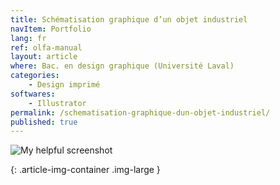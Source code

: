 ```yaml
---
title: Schématisation graphique d’un objet industriel
navItem: Portfolio
lang: fr
ref: olfa-manual
layout: article
where: Bac. en design graphique (Université Laval)
categories:
    - Design imprimé
softwares:
    - Illustrator
permalink: /schematisation-graphique-dun-objet-industriel/
published: true
---
```


![My helpful screenshot](/assets/images/work/olfa-manual/article/manual.png)
<!-- <span class="article-img-description">Code du site web</span> -->
{: .article-img-container .img-large }

<!-- <section markdown="1">

Dans ce **projet**, j'ai réalisé la composition d’une affiche à partir d'un festival de musique. Les buts étaient de transposer expressivement le style musical et l’ambiance du festival puis d’organiser et de hiérarchiser de façon claire et précise les renseignements qui lui sont associés.

L’affiche devait avoir un format de 22 X 34 pouces pour une impression en 4 couleurs maximum. Bien que j'ai intégré d’autres formes d’éléments graphiques (formes, images, filets, textures, motifs, etc.), c’est d’abord par le travail de la forme typographique et de ses différentes variables (corps, graisse, chasse, aplomb, interlettrage, interlignage, etc.) que s'est construit le système graphique de l'affiche. Afin d'organiser les différents niveaux d’information, j'ai dû faire appel à différents systèmes d’organisation typographique (axial, bilatéral, radial, circulaire, directionnel, modulaire et aléatoire).

</section> -->
